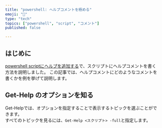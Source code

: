 ```yaml
---
title: "powershell: ヘルプコメントを極める"
emoji: "🐢"
type: "tech" 
topics: ["powershell", "script", "コメント"]
published: false

---
```


## はじめに

[powershell scriptにヘルプを追加する](pwsh-help-helpcomment.md)で、スクリプトにヘルプコメントを書く方法を説明しました。
この記事では、ヘルプコメントにどのようなコメントを書くかを例を挙げて説明します。
  

## Get-Help のオプションを知る

Get-Helpでは、オプションを指定することで表示するトピックを選ぶことができます。    
すべてのトピックを見るには、``Get-Help <スクリプト> -full``と指定します。
  
